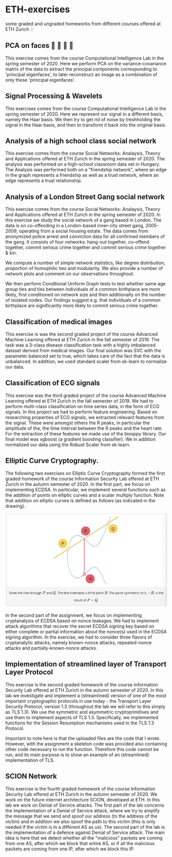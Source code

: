 # ETH-exercises
some graded and ungraded homeworks from different courses offered at ETH Zurich :bulb:

## PCA on faces :woman: :older_man: :girl: :boy:
This exercise comes from the course Computational Intelligence Lab in the spring semester of 2020. Here we perform PCA on the variance-covariance matrix of the data to extract the principal components corresponding to 'principal eigenfaces', to later reconstruct an image as a combination of only these 'principal eigenfaces'.

## Signal Processing & Wavelets
This exercises comes from the course Computational Intelligence Lab in the spring semester of 2020. Here we represent our signal in a different basis, namely the Haar basis. We then try to get rid of noise by treshholding the signal in the Haar basis, and then to transform it back into the original basis. 

## Analysis of a high school class social network 
This exercise comes from the course Social Networks: Analaysis, Theory and Applications offered at ETH Zurich in the spring semester of 2020. The analysis was performed on a high-school classroom data set in Hungary. The Analysis was performed both on a "friendship network", where an edge in the graph represents a friendship as well as a trust network, where an edge represents a trust relationship. 

## Analysis of a London Street Gang social network
This exercise comes from the course Social Networks: Analaysis, Theory and Applications offered at ETH Zurich in the spring semester of 2020. In this exercise we study the social network of a gang based in London. The data is on co-offending in a London-based inner-city street gang, 2005-2009, operating from a social housing estate. The data comes from anonymized police arrest and conviction data for all confirmed members of the gang. It consists of four networks: hang-out together, co-offend together, commit serious crime together and commit serious crime together & kin.

We compute a number of simple network statistics, like degree distribution, proportion of homophilic ties and modularity. We also provide a number of network plots and comment on our observations throughout.

We then perform Conditional Uniform Graph tests to test whether same age group ties and ties between individuals of a common birthplace are more likely, first conditioned on network size and then additionally on the number of isolated nodes. Our findings suggest e.g. that individuals of a common birthplace are significantly more likely to commit serious crime together.

## Classification of medical images
This exercise is was the second graded project of the course Advanced Machine Learning offered at ETH Zurich in the fall semester of 2019. The task was a 3-class disease classification task with a highly imbalanced dataset derived from medical images. Our final solution was SVC with the parameter balanced set to true, which takes care of the fact that the data is unbalanced. In addition, we used standard scaler from sk-learn to normalize our data. 

## Classification of ECG signals
This exercise was the third graded project of the course Advanced Machine Learning offered at ETH Zurich in the fall semester of 2019. We had to perform multi-class classification on time series data, in the form of ECG signals. In this project we had to perform feature engineering. Based on researching properties of ECG signals, we extracted relevant features from the signal. These were amongst others the R peaks, in particular the amplitude of the, the time interval between the R peaks and the heart rate. For the extraction of these features we made use of the biosppy library. Our final model was xgboost (a gradient boosting classifier). We in addition normalized our data using the Robust Scaler from sk-learn.  

## Elliptic Curve Cryptography.
The following two exercises on Elliptic Curve Cryptography formed the first graded homework of the course Information Security Lab offered at ETH Zurich in the autumn semester of 2020. In the first part, we focus on implementing ECDSA. In particular, we implement several functions such as the addition of points on elliptic curves and a scalar multiply function. Note that addition on elliptic curves is defined as follows (as indicated in the drawing).

![](./geometric_addition_points_elliptic_curve.png)

In the second part of the assignment, we focus on implementing cryptanalysis of ECDSA based on nonce leakages. We had to implement attack algorithms that recover the secret ECDSA signing key based on either complete or partial information about the nonce(s) used in the ECDSA signing algorithm. In the exercise, we had to consider three flavors of cryptanalytic attacks, namely known-nonce attacks, repeated-nonce attacks and partially-known-nonce attacks. 

## Implementation of streamlined layer of Transport Layer Protocol 
This exercise is the second graded homework of the course Information Security Lab offered at ETH Zurich in the autumn semester of 2020. In this lab we investigate and implement a (streamlined) version of one of the most important cryptographic protocols in use today - the Transport Layer Security Protocol, version 1.3 (throughout the lab we will refer to this simply as TLS 1.3). We use the symmetric and asymmetric cryptoprimitives and use them to implement aspects of TLS 1.3. Specifically, we implemented functions for the Session Resumption mechanisms used in the TLS 1.3 Protocol.

Important to note here is that the uploaded files are the code that I wrote. However, with the assignment a skeleton code was provided also containing other code necessary to run the function. Therefore this code cannot be run, and its main purpose is to show an example of an (streamlined) implementation of TLS. 

## SCION Network
This exercise is the fourth graded homework of the course Information Security Lab offered at ETH Zurich in the autumn semester of 2020. We work on the future internet architecture SCION, developed at ETH. In this lab we work on Denial of Service attacks. The first part of the lab concerns the implementation of a Denial of Service attack, where we try to amplify the message that we send and spoof our address (to the address of the victim) and in addition we also spoof the path to this victim (this is only needed if the victim is in a different AS as us). The second part of the lab is the implementation of a defence against Denial of Service attack. The main idea is here that we detect whether all the "malicious" packets are coming from one AS, after which we block that entire AS, or if all the malicious packets are coming from one IP, after which we block this IP. 

